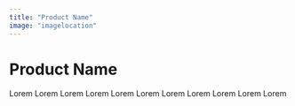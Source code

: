 ```yaml
---
title: "Product Name"
image: "imagelocation"
---
```


# Product Name
Lorem Lorem Lorem Lorem Lorem Lorem Lorem Lorem Lorem Lorem Lorem 


